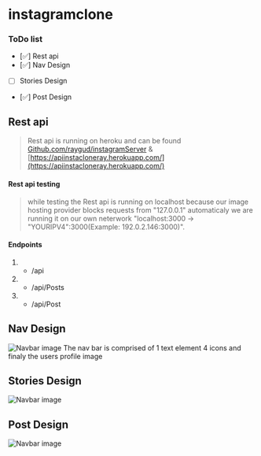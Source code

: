 # instagramclone


### ToDo list

- [✅] Rest api
- [✅] Nav Design
- [ ] Stories Design 
- [✅] Post Design

## Rest api

> Rest api is running on heroku and can be found [Github.com/raygud/instagramServer](https://github.com/Raygud/instagramServer/) & [https://apiinstacloneray.herokuapp.com/](https://apiinstacloneray.herokuapp.com/) 
#### Rest api testing 
> while testing the Rest api is running on localhost because our image hosting provider blocks requests from "127.0.0.1" automaticaly we are running it on our own neterwork "localhost:3000 -> "YOURIPV4":3000(Example: 192.0.2.146:3000)".
#### Endpoints
1. - /api
2. - /api/Posts
3. - /api/Post

## Nav Design

![Navbar image](https://i.imgur.com/4kcyKTB.png)
The nav bar is comprised of 1 text element 4 icons and finaly the users profile image

## Stories Design

![Navbar image](https://i.imgur.com/n2J5MPY.png)

## Post Design

![Navbar image](https://i.imgur.com/sZNwJmy.png)
